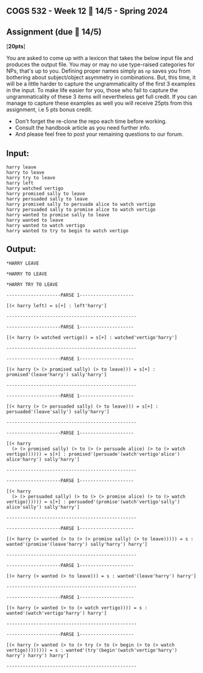 COGS 532 - Week 12 :calendar: 14/5 - Spring 2024
-----------------------------------------------

Assignment (due :calendar: 14/5)
----------

[**20pts**]

You are asked to come up with a lexicon that takes the below input file and
produces the output file. You may or may no use type-raised categories for NPs,
that's up to you. Defining proper names simply as `np` saves you from bothering
about subject/object asymmetry in combinations. But, this time, it will be a
little harder to capture the ungrammaticality of the first 3 examples in the
input. To make life easier for you, those who fail to capture the
ungrammaticality of these 3 items will nevertheless get full credit. If you can
manage to capture these examples as well you will receive 25pts from this
assignment, i.e  5 pts bonus credit.

* Don't forget the re-clone the repo each time before working.
* Consult the handbook article as you need further info.
* And please feel free to post your remaining questions to our forum.



Input:
------

```
harry leave
harry to leave
harry try to leave
harry left
harry watched vertigo
harry promised sally to leave
harry persuaded sally to leave
harry promised sally to persuade alice to watch vertigo
harry persuaded sally to promise alice to watch vertigo
harry wanted to promise sally to leave
harry wanted to leave
harry wanted to watch vertigo
harry wanted to try to begin to watch vertigo
```


Output:
--------

```
*HARRY LEAVE

*HARRY TO LEAVE

*HARRY TRY TO LEAVE

--------------------PARSE 1--------------------

[(< harry left) = s[+] : left'harry']

------------------------------------------------

--------------------PARSE 1--------------------

[(< harry (> watched vertigo)) = s[+] : watched'vertigo'harry']

------------------------------------------------

--------------------PARSE 1--------------------

[(< harry (> (> promised sally) (> to leave))) = s[+] : promised'(leave'harry') sally'harry']

------------------------------------------------

--------------------PARSE 1--------------------

[(< harry (> (> persuaded sally) (> to leave))) = s[+] : persuaded'(leave'sally') sally'harry']

------------------------------------------------

--------------------PARSE 1--------------------

[(< harry
  (> (> promised sally) (> to (> (> persuade alice) (> to (> watch vertigo)))))) = s[+] : promised'(persuade'(watch'vertigo'alice') alice'harry') sally'harry']

------------------------------------------------

--------------------PARSE 1--------------------

[(< harry
  (> (> persuaded sally) (> to (> (> promise alice) (> to (> watch vertigo)))))) = s[+] : persuaded'(promise'(watch'vertigo'sally') alice'sally') sally'harry']

------------------------------------------------

--------------------PARSE 1--------------------

[(< harry (> wanted (> to (> (> promise sally) (> to leave))))) = s : wanted'(promise'(leave'harry') sally'harry') harry']

------------------------------------------------

--------------------PARSE 1--------------------

[(< harry (> wanted (> to leave))) = s : wanted'(leave'harry') harry']

------------------------------------------------

--------------------PARSE 1--------------------

[(< harry (> wanted (> to (> watch vertigo)))) = s : wanted'(watch'vertigo'harry') harry']

------------------------------------------------

--------------------PARSE 1--------------------

[(< harry (> wanted (> to (> try (> to (> begin (> to (> watch vertigo)))))))) = s : wanted'(try'(begin'(watch'vertigo'harry') harry') harry') harry']

------------------------------------------------
```
